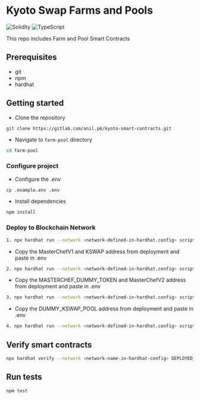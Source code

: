 # Kyoto Swap Farms and Pools

<img alt="Solidity" src="https://img.shields.io/badge/Solidity-e6e6e6?style=for-the-badge&logo=solidity&logoColor=black"/> <img alt="TypeScript" src="https://img.shields.io/badge/TypeScript-007ACC?style=for-the-badge&logo=typescript&logoColor=white"/>


This repo includes Farm and Pool Smart Contracts

## Prerequisites

-   git
-   npm
-   hardhat

## Getting started

-   Clone the repository

```sh
git clone https://gitlab.com/anil.p6/kyoto-smart-contracts.git
```

-   Navigate to `farm-pool` directory

```sh
cd farm-pool
```
### Configure project

-   Configure the .env

```sh
cp .example.env .env
```
-   Install dependencies

```sh
npm install
```

### Deploy to Blockchain Network

```sh
1. npx hardhat run --network <network-defined-in-hardhat.config> scripts/1_deployKSwapTokenAndMasterChefV1.ts
```
   * Copy the MasterChefV1 and KSWAP address from deployment and paste in .env
```sh
2. npx hardhat run --network <network-defined-in-hardhat.config> scripts/2_deployMasterChefV2.ts
```
   * Copy the MASTERCHEF_DUMMY_TOKEN and MasterChefV2 address from deployment and paste in .env
```sh
3. npx hardhat run --network <network-defined-in-hardhat.config> scripts/3_masterChefV2INIT.ts
```
   * Copy the DUMMY_KSWAP_POOL address from deployment and paste in .env
```sh
4. npx hardhat run --network <network-defined-in-hardhat.config> scripts/4_deployKSwapPool.ts
```

## Verify smart contracts

```sh
npx hardhat verify --network <network-name-in-hardhat-config> DEPLOYED_CONTRACT_ADDRESS "Constructor arguments"
```

## Run tests

```sh
npm test
```